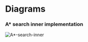 Diagrams
========

### A* search inner implementation

![A*-search-inner](http://fehu.github.io/int-sis--AStar/img/master/A--abstract-search-inner.png)
